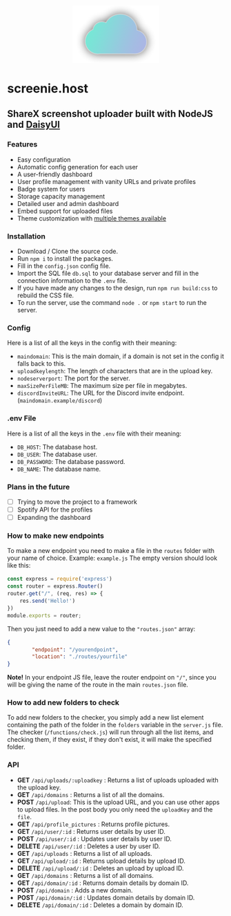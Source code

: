 <p align="center">
    <img src="/preview/logo.png" width="200"/>
</p>

# screenie.host
## ShareX screenshot uploader built with NodeJS and [DaisyUI](https://v5.daisyui.com/)

### Features
- Easy configuration
- Automatic config generation for each user
- A user-friendly dashboard
- User profile management with vanity URLs and private profiles
- Badge system for users
- Storage capacity management
- Detailed user and admin dashboard
- Embed support for uploaded files
- Theme customization with [multiple themes available](https://v5.daisyui.com/docs/themes/)

### Installation
- Download / Clone the source code.
- Run `npm i` to install the packages.
- Fill in the `config.json` config file.
- Import the SQL file `db.sql`  to your database server and fill in the connection information to the `.env` file.
- If you have made any changes to the design, run `npm run build:css` to rebuild the CSS file.
- To run the server, use the command `node .` or `npm start` to run the server.

### Config
Here is a list of all the keys in the config with their meaning:

- `maindomain`: This is the main domain, if a domain is not set in the config it falls back to this.
- `uploadkeylength`: The length of characters that are in the upload key.
- `nodeserverport`: The port for the server.
- `maxSizePerFileMB`: The maximum size per file in megabytes.
- `discordInviteURL`: The URL for the Discord invite endpoint. (`maindomain.example/discord`)

### .env File
Here is a list of all the keys in the `.env` file with their meaning:

- `DB_HOST`: The database host.
- `DB_USER`: The database user.
- `DB_PASSWORD`: The database password.
- `DB_NAME`: The database name.

### Plans in the future
- [ ] Trying to move the project to a framework
- [ ] Spotify API for the profiles
- [ ] Expanding the dashboard

### How to make new endpoints
To make a new endpoint you need to make a file in the `routes` folder with your name of choice. Example: `example.js`
The empty version should look like this:
```js
const express = require('express')
const router = express.Router()
router.get("/", (req, res) => {
    res.send('Hello!')
})
module.exports = router;
```

Then you just need to add a new value to the `"routes.json"` array:
```json
{
        "endpoint": "/yourendpoint",
        "location": "./routes/yourfile"
}
```

**Note!**
In your endpoint JS file, leave the router endpoint on `"/"`, since you will be giving the name of the route in the main `routes.json` file.


### How to add new folders to check
To add new folders to the checker, you simply add a new list element containing the path of the folder in the `folders` variable in the `server.js` file. The checker (`/functions/check.js`) will run through all the list items, and checking them, if they exist, if they don't exist, it will make the specified folder.

### API
- **GET** `/api/uploads/:uploadkey` : Returns a list of uploads uploaded with the upload key.
- **GET** `/api/domains` : Returns a list of all the domains.
- **POST** `/api/upload`: This is the upload URL, and you can use other apps to upload files. In the post body you only need the `uploadKey` and the `file`.
- **GET** `/api/profile_pictures` : Returns profile pictures.
- **GET** `/api/user/:id` : Returns user details by user ID.
- **POST** `/api/user/:id` : Updates user details by user ID.
- **DELETE** `/api/user/:id` : Deletes a user by user ID.
- **GET** `/api/uploads` : Returns a list of all uploads.
- **GET** `/api/upload/:id` : Returns upload details by upload ID.
- **DELETE** `/api/upload/:id` : Deletes an upload by upload ID.
- **GET** `/api/domains` : Returns a list of all domains.
- **GET** `/api/domain/:id` : Returns domain details by domain ID.
- **POST** `/api/domain` : Adds a new domain.
- **POST** `/api/domain/:id` : Updates domain details by domain ID.
- **DELETE** `/api/domain/:id` : Deletes a domain by domain ID.
